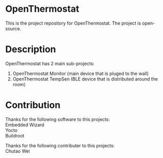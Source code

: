 # OpenThermostat
This is the project repository for OpenThermostat. The project is open-source.

# Description
OpenThermostat has 2 main sub-projects:
1. OpenThermostat Monitor (main device that is pluged to the wall)
2. OpenThermostat TempSen (BLE device that is distributed around the room)


# Contribution
Thanks for the following software to this projects:<br/>
Embedded Wizard<br/>
Yocto<br/>
Buildroot<br/>

Thanks for the following contributer to this projects:<br/>
Chutao Wei<br/>
